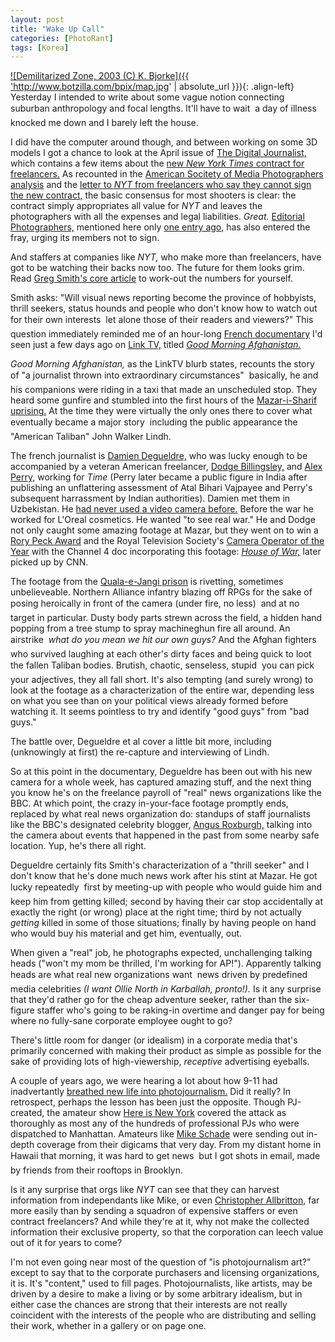 ```yaml
---
layout: post
title: "Wake Up Call"
categories: [PhotoRant]
tags: [Korea]
---
```

<a href="/journal/map.jpg">

![Demilitarized Zone, 2003 (C) K. Bjorke]({{ 'http://www.botzilla.com/bpix/map.jpg' | absolute_url }}){: .align-left}
Yesterday I intended to write about some vague notion connecting suburban anthropology and focal lengths.  It'll have to wait &#151; a day of illness knocked me down and I barely left the house.

I did have the computer around though, and between working on some 3D models I got a chance to look at the April issue of <a href="http://www.digitaljournalist.org/">The Digital Journalist,</a> which contains a few items about the <a href="http://digitaljournalist.org/issue0404/smith.html">new <i>New York Times</i> contract for freelancers.</a> As recounted in the <a href="http://www.asmp.org/news/spec2004/nytcontract.php">American Socitety of Media Photographers analysis</a> and the <a href="http://digitaljournalist.org/issue0404/nytletter.html">letter to <i>NYT</i> from freelancers who say they cannot sign the new contract,</a> the basic consensus for most shooters is clear: the contract simply appropriates all value for <i>NYT</i> and leaves the photographers with all the expenses and legal liabilities. <i>Great.</i> <a href="http://editorialphoto.com/">Editorial Photographers,</a> mentioned here only <a href="/blog/archives/000303.html">one entry ago,</a> has also  entered the fray, urging its members not to sign.

And staffers at companies like <i>NYT,</i> who make more than freelancers, have got to be watching their backs now too. The future for them looks grim. Read <a href="http://digitaljournalist.org/issue0404/smith.html">Greg Smith's core article</a> to work-out the numbers for yourself.

<!--more-->
Smith asks: "Will visual news reporting become the province of hobbyists, thrill seekers, status hounds and people who don't know how to watch out for their own interests &#151; let alone those of their readers and viewers?" This question immediately reminded me of an hour-long <a href="http://www.docenstock.com/">French documentary</a> I'd seen just a few days ago on <a href="http://www.linktv.org">Link TV,</a> titled <a href="http://www.linktv.org/programming/programDescription.php4?code=good"><i>Good Morning Afghanistan.</i></a>

<i>Good Morning Afghanistan,</i> as the LinkTV blurb states, recounts the story of "a journalist thrown into extraordinary circumstances" &#151; basically, he and his companions were riding in a taxi that made an unscheduled stop. They heard some gunfire and stumbled into the first hours of the <a href="http://www.guardian.co.uk/flash/0,5860,607924,00.html">Mazar-i-Sharif uprising.</a> At the time they were virtually the only ones there to cover what eventually became a major story &#151; including the public appearance the "American Taliban" John Walker Lindh.

The french journalist is <a href="http://www.routard.com/mag_invite.asp?id_inv=103">Damien Degueldre,</a> who was lucky enough to be accompanied by a veteran American freelancer, <a href="http://www.combatfilms.com/">Dodge Billingsley,</a> and <a href="http://www.vvmf.org/index.cfm?sectionID=213">Alex Perry,</a> working for <i>Time</i> (Perry later became a public figure in India after publishing an unflattering assessment of Atal Bihari Vajpayee and Perry's subsequent harrassment by Indian authorities). Damien met them in Uzbekistan. He <a href="http://www.combatfilms.com/news.htm">had never used a video camera before.</a> Before the war he worked for L'Oreal cosmetics. He wanted "to see real war." He and Dodge not only caught some amazing footage at Mazar, but they went on to win a <a href="http://www.rorypecktrust.org/Press/Press%20Releases/2002/07-10-02-RPTFinalists.htm">Rory Peck Award</a> and the Royal Television Society's <a href="http://www.rts.org.uk/awards.asp?sec_id=352">Camera Operator of the Year</a> with the Channel 4 doc incorporating this footage: <a href="http://www.channel4.com/news/microsites/H/house_of_war/"><i>House of War,</i></a> later picked up by CNN.

The footage from the <a href="http://www.wsws.org/articles/2002/aug2002/cnn-a17.shtml">Quala-e-Jangi prison</a> is rivetting, sometimes unbelieveable. Northern Alliance infantry blazing off RPGs for the sake of posing heroically in front of the camera (under fire, no less) &#151; and at no target in particular. Dusty body parts strewn across the field, a hidden hand popping from a tree stump to spray machineghun fire all around. An airstrike &#151; <i>what do you mean we hit our own guys?</i> And the Afghan fighters who survived laughing at each other's dirty faces and being quick to loot the fallen Taliban bodies. Brutish, chaotic, senseless, stupid &#151; you can pick your adjectives, they all fall short. It's also tempting (and surely wrong) to look at the footage as a characterization of the entire war, depending less on what you see than on your political views already formed before watching it. It seems pointless to try and identify "good guys" from "bad guys."

The battle over, Degueldre et al cover a little bit more, including (unknowingly at first) the re-capture and interviewing of Lindh.

So at this point in the documentary, Degueldre has been out with his new camera for a whole week, has captured amazing stuff, and the next thing you know he's on the freelance payroll of "real" news organizations like the BBC. At which point, the crazy in-your-face footage promptly ends, replaced by what real news organization do: standups of staff journalists like the BBC's designated celebrity blogger, <a href="http://news.bbc.co.uk/1/hi/world/europe/2282957.stm">Angus Roxburgh,</a> talking into the camera about events that happened in the past from some nearby safe location. Yup, he's there all right.

Degueldre certainly fits Smith's characterization of a "thrill seeker" and I don't know that he's done much news work after his stint at Mazar. He got lucky repeatedly &#151; first by meeting-up with people who would guide him and keep him from getting killed; second by having their car stop accidentally at exactly the right (or wrong) place at the right time; third by not actually <i>getting</i> killed in some of those situations; finally by having people on hand who would buy his material and get him, eventually, out.

When given a "real" job, he photographs expected, unchallenging talking heads ("won't my mom be thrilled, I'm working for AP!"). Apparently talking heads are what real new organizations want &#151; news driven by predefined media celebrities <i>(I want Ollie North in Karballah, pronto!).</i> Is it any surprise that they'd rather go for the cheap adventure seeker, rather than the six-figure staffer who's going to be raking-in overtime and danger pay for being where no fully-sane corporate employee ought to go?

There's little room for danger (or idealism) in a corporate media that's primarily concerned with making their product as simple as possible for the sake of providing lots of high-viewership, <i>receptive</i> advertising eyeballs.

A couple of years ago, we were hearing a lot about how 9-11 had inadvertantly <a href="http://digitaljournalist.org/issue0110/editorial.htm">breathed new life into photojournalism.</a> Did it really? In retrospect, perhaps the lesson has been just the opposite. Though PJ-created, the amateur show <a href="http://hereisnewyork.org/">Here is New York</a> covered the attack as thoroughly as most any of the hundreds of professional PJs who were dispatched to Manhattan. Amateurs like <a href="http://www.ultradio.com/" rel="friend">Mike Schade</a> were sending out in-depth coverage from their digicams that very day. From my distant home in Hawaii that morning, it was hard to get news &#151; but I got shots in email, made by friends from their rooftops in Brooklyn.

Is it any surprise that orgs like <i>NYT</i> can see that they can harvest information from independants like Mike, or even <a href="http://www.back-to-iraq.com/">Christopher Allbritton,</a> far more easily than by sending a squadron of expensive staffers or even contract freelancers? And while they're at it, why not make the collected information their exclusive property, so that the corporation can leech value out of it for years to come?

I'm not even going near most of the question of "is photojournalism art?" except to say that to the corporate purchasers and licensing organizations, it is. It's "content," used to fill pages. Photojournalists, like artists, may be driven by a desire to make a living or by some arbitrary idealism, but in either case the chances are strong that their interests are not really coincident with the interests of the people who are distributing and selling their work, whether in a gallery or on page one.
